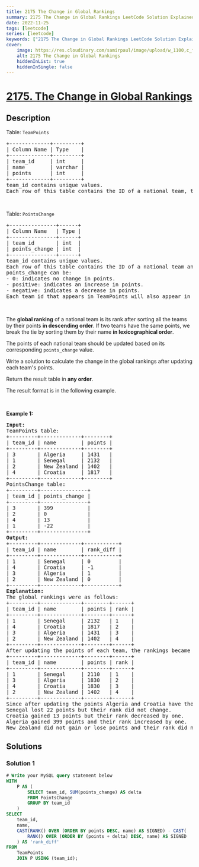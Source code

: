 ```yaml
---
title: 2175 The Change in Global Rankings
summary: 2175 The Change in Global Rankings LeetCode Solution Explained
date: 2022-11-25
tags: [leetcode]
series: [leetcode]
keywords: ["2175 The Change in Global Rankings LeetCode Solution Explained in all languages", "2175 The Change in Global Rankings", "LeetCode", "leetcode solution in Python3 C++ Java Go PHP Ruby Swift TypeScript Rust C# JavaScript C", "GeeksforGeeks", "InterviewBit", "Coding Ninjas", "HackerRank", "HackerEarth", "CodeChef", "TopCoder", "AlgoExpert", "freeCodeCamp", "Codeforces", "GitHub", "AtCoder", "Samir Paul"]
cover:
    image: https://res.cloudinary.com/samirpaul/image/upload/w_1100,c_fit,co_rgb:FFFFFF,l_text:Arial_75_bold:2175 The Change in Global Rankings - Solution Explained/problem-solving.webp
    alt: 2175 The Change in Global Rankings
    hiddenInList: true
    hiddenInSingle: false
---
```



# [2175. The Change in Global Rankings](https://leetcode.com/problems/the-change-in-global-rankings)


## Description

<p>Table: <code>TeamPoints</code></p>

<pre>
+-------------+---------+
| Column Name | Type    |
+-------------+---------+
| team_id     | int     |
| name        | varchar |
| points      | int     |
+-------------+---------+
team_id contains unique values.
Each row of this table contains the ID of a national team, the name of the country it represents, and the points it has in the global rankings. No two teams will represent the same country.
</pre>

<p>&nbsp;</p>

<p>Table: <code>PointsChange</code></p>

<pre>
+---------------+------+
| Column Name   | Type |
+---------------+------+
| team_id       | int  |
| points_change | int  |
+---------------+------+
team_id contains unique values.
Each row of this table contains the ID of a national team and the change in its points in the global rankings.
points_change can be:
- 0: indicates no change in points.
- positive: indicates an increase in points.
- negative: indicates a decrease in points.
Each team_id that appears in TeamPoints will also appear in this table.
</pre>

<p>&nbsp;</p>

<p>The <strong>global ranking</strong> of a national team is its rank after sorting all the teams by their points <strong>in descending order</strong>. If two teams have the same points, we break the tie by sorting them by their name <strong>in lexicographical order</strong>.</p>

<p>The points of each national team should be updated based on its corresponding <code>points_change</code> value.</p>

<p>Write a solution to calculate the change in the global rankings after updating each team&#39;s points.</p>

<p>Return the result table in <strong>any order</strong>.</p>

<p>The result format is in the following example.</p>

<p>&nbsp;</p>
<p><strong class="example">Example 1:</strong></p>

<pre>
<strong>Input:</strong> 
TeamPoints table:
+---------+-------------+--------+
| team_id | name        | points |
+---------+-------------+--------+
| 3       | Algeria     | 1431   |
| 1       | Senegal     | 2132   |
| 2       | New Zealand | 1402   |
| 4       | Croatia     | 1817   |
+---------+-------------+--------+
PointsChange table:
+---------+---------------+
| team_id | points_change |
+---------+---------------+
| 3       | 399           |
| 2       | 0             |
| 4       | 13            |
| 1       | -22           |
+---------+---------------+
<strong>Output:</strong> 
+---------+-------------+-----------+
| team_id | name        | rank_diff |
+---------+-------------+-----------+
| 1       | Senegal     | 0         |
| 4       | Croatia     | -1        |
| 3       | Algeria     | 1         |
| 2       | New Zealand | 0         |
+---------+-------------+-----------+
<strong>Explanation:</strong> 
The global rankings were as follows:
+---------+-------------+--------+------+
| team_id | name        | points | rank |
+---------+-------------+--------+------+
| 1       | Senegal     | 2132   | 1    |
| 4       | Croatia     | 1817   | 2    |
| 3       | Algeria     | 1431   | 3    |
| 2       | New Zealand | 1402   | 4    |
+---------+-------------+--------+------+
After updating the points of each team, the rankings became the following:
+---------+-------------+--------+------+
| team_id | name        | points | rank |
+---------+-------------+--------+------+
| 1       | Senegal     | 2110   | 1    |
| 3       | Algeria     | 1830   | 2    |
| 4       | Croatia     | 1830   | 3    |
| 2       | New Zealand | 1402   | 4    |
+---------+-------------+--------+------+
Since after updating the points Algeria and Croatia have the same points, they are ranked according to their lexicographic order.
Senegal lost 22 points but their rank did not change.
Croatia gained 13 points but their rank decreased by one.
Algeria gained 399 points and their rank increased by one.
New Zealand did not gain or lose points and their rank did not change.
</pre>

## Solutions

### Solution 1

<!-- tabs:start -->

```sql
# Write your MySQL query statement below
WITH
    P AS (
        SELECT team_id, SUM(points_change) AS delta
        FROM PointsChange
        GROUP BY team_id
    )
SELECT
    team_id,
    name,
    CAST(RANK() OVER (ORDER BY points DESC, name) AS SIGNED) - CAST(
        RANK() OVER (ORDER BY (points + delta) DESC, name) AS SIGNED
    ) AS 'rank_diff'
FROM
    TeamPoints
    JOIN P USING (team_id);
```

<!-- tabs:end -->

<!-- end -->

